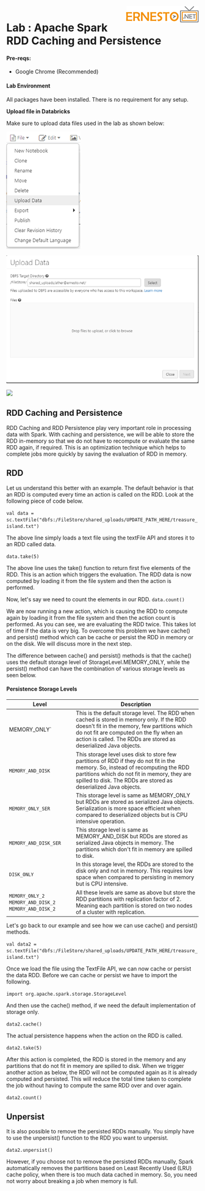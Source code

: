 <img align="right" src="./logo-small.png">

# Lab : Apache Spark RDD Caching and Persistence

#### Pre-reqs:
- Google Chrome (Recommended)

#### Lab Environment
All packages have been installed. There is no requirement for any setup.

**Upload file in Databricks**

Make sure to upload data files used in the lab as shown below:

![](./Screenshots/upload1.png)

![](./Screenshots/upload2.png)

![](./Screenshots/upload3.png)

## RDD Caching and Persistence

RDD Caching and RDD Persistence play very important role in processing data with Spark. With caching and persistence, we will be able to store the RDD in-memory so that we do not have to recompute or evaluate the same RDD again, if required. This is an optimization technique which helps to complete jobs more quickly by saving the evaluation of RDD in memory.


## RDD


Let us understand this better with an example. The default behavior is that an RDD is computed every time an action is called on the RDD. Look at the following piece of code below.

`val data = sc.textFile("dbfs:/FileStore/shared_uploads/UPDATE_PATH_HERE/treasure_island.txt")` 

The above line simply loads a text file using the textFile API and stores it to an RDD called data.

`data.take(5)` 

The above line uses the take() function to return first five elements of the RDD. This is an action which triggers the evaluation. The RDD data is now computed by loading it from the file system and then the action is performed. 

Now, let's say we need to count the elements in our RDD. 
`data.count()` 

We are now running a new action, which is causing the RDD to  compute again by loading it from the file system and then the action count is performed. As you can see, we are evaluating the RDD twice. This takes lot of time if the data is very big. To overcome this problem we have cache() and persist() method which can be cache or persist the RDD in memory or on the disk. We will discuss more in the next step. 

The difference between cache() and persist() methods is that the cache() uses the default storage level of StorageLevel.MEMORY_ONLY, while the persist() method can have the combination of various storage levels as seen below.


#### Persistence Storage Levels

Level | Description
--- | --- 
MEMORY_ONLY` | 	This is the default storage level. The RDD when cached is stored in memory only. If the RDD doesn't fit in the memory, few partitions which do not fit are computed on the fly when an action is called. The RDDs are stored as deserialized Java objects.
`MEMORY_AND_DISK` | This storage level uses disk to store few partitions of RDD if they do not fit in the memory. So, instead of recomputing the RDD partitions which do not fit in memory, they are spilled to disk. The RDDs are stored as deserialized Java objects.
`MEMORY_ONLY_SER` | This storage level is same as MEMORY_ONLY but RDDs are stored as serialized Java objects. Serialization is more space efficient when compared to deserialized objects but is CPU intensive operation.
`MEMORY_AND_DISK_SER` | This storage level is same as MEMORY_AND_DISK but RDDs are stored as serialized Java objects in memory. The partitions which don't fit in memory are spilled to disk.
`DISK_ONLY` | In this storage level, the RDDs are stored to the disk only and not in memory. This requires low space when compared to persisting in memory but is CPU intensive.
`MEMORY_ONLY_2 MEMORY_AND_DISK_2 MEMORY_AND_DISK_2` | All these levels are same as above but store the RDD partitions with replication factor of 2. Meaning each partition is stored on two nodes of a cluster with replication.

Let's go back to our example and see how we can use cache() and persist() methods.

`val data2 = sc.textFile("dbfs:/FileStore/shared_uploads/UPDATE_PATH_HERE/treasure_island.txt")` 

Once we load the file using the TextFile API, we can now cache or persist the data RDD. Before we can cache or persist we have to import the following.

`import org.apache.spark.storage.StorageLevel` 

And then use the cache() method, if we need the default implementation of storage only.

`data2.cache()` 

The actual persistence happens when the action on the RDD is called.

`data2.take(5)` 

After this action is completed, the RDD is stored in the memory and any partitions that do not fit in memory are spilled to disk. When we trigger another action as below, the RDD will not be computed again as it is already computed and persisted. This will reduce the total time taken to complete the job without having to compute the same RDD over and over again.

`data2.count()` 

## Unpersist

It is also possible to remove the persisted RDDs manually. You simply have to use the unpersist() function to the RDD you want to unpersist.

`data2.unpersist()` 

However, if you choose not to remove the persisted RDDs manually, Spark automatically removes the partitions based on Least Recently Used (LRU) cache policy, when there is too much data cached in memory. So, you need not worry about breaking a job when memory is full.


